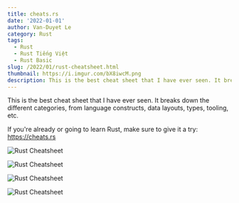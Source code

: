 ```yaml
---
title: cheats.rs
date: '2022-01-01'
author: Van-Duyet Le
category: Rust
tags:
  - Rust
  - Rust Tiếng Việt
  - Rust Basic
slug: /2022/01/rust-cheatsheet.html
thumbnail: https://i.imgur.com/bX8iwcM.png
description: This is the best cheat sheet that I have ever seen. It breaks down the different categories, from language constructs, data layouts, types, tooling, etc.
---
```


This is the best cheat sheet that I have ever seen.
It breaks down the different categories, from
language constructs, data layouts, types, tooling, etc.

If you're already or going to learn Rust,
make sure to give it a try: https://cheats.rs

![Rust Cheatsheet](/media/2022/01/duyet-rust-cheatsheet-1.png)

![Rust Cheatsheet](/media/2022/01/duyet-rust-cheatsheet-2.png)

![Rust Cheatsheet](/media/2022/01/duyet-rust-cheatsheet-3.png)

![Rust Cheatsheet](/media/2022/01/duyet-rust-cheatsheet-4.png)
